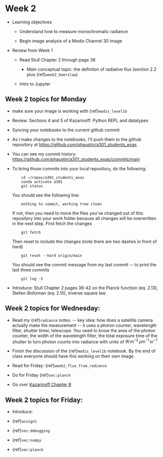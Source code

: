 # Week 2

* Learning objectives

  - Understand how to measure monochromatic radiance 
  
  - Begin image analysis of a Modis Channel 30 image

* Review from Week 1

  * Read Stull Chapter 2 through page 38
  
    - Main conceptual topic:  the definiton of radiative flux (section 2.2 plus {ref}`week2_beerslaw`)

  * Intro to Jupyter

## Week 2 topics for Monday

   * make sure your image is working with {ref}`modis_level1b`

   * Review: Sections 4 and 5 of Kazarinoff:  Python REPL and datatypes

* Syncing your notebooks to the current github commit

- As I make changes to the notebooks, I'll push them to the github repository
  at https://github.com/phaustin/a301_students_eoas

- You can see my commit history: https://github.com/phaustin/a301_students_eoas/commits/main

- To bring those commits into your local repository, do the following:

          cd ~/repos/a301_students_eoas
          conda activate a301
          git status

  You should see the following line:

          nothing to commit, working tree clean

  If not, then you need to move the files you've changed out of this repository into your work folder
  because all changes will be overwritten in the next step.  First fetch the changes

          git fetch

  Then reset to include the changes (note there are two dashes in front of hard)

          git reset --hard origin/main

  You should see the commit message from my last commit -- to print the last three commits

          git log -3

* Introduce: Stull Chapter 2 pages 36-42 on the Planck function (eq. 2.13), 
  Stefen-Boltzman (eq: 2.15), inverse square law 

## Week 2 topics for  Wednesday: 

- Read my {ref}`radiance` notes.  -- key idea: how does a satellite camera
actually make the measurement -- it uses a photon counter,
wavelength filter, shutter timer, telescope.  You need to know 
the area of the photon counter, the width of the  wavelength filter,
the total exposure time of the shutter to
turn photon counts into radiance with units of $W\,m^{-2}\,\mu m^{-1}\,sr^{-1}$

- Finish the discussion of the {ref}`modis_level1b` notebook. By the end of class everyone should have this working on their own image.

- Read for Friday:  {ref}`week2_flux_from_radiance`

- Do for Friday {ref}`sec:planck`

- Go over [Kazarinoff Chapter    8](https://phaustin.github.io/Problem-Solving-with-Python/Functions-and-Modules/Introduction.html)


## Week 2 topics for Friday: 

* Introduce:

* {ref}`assign1`
* {ref}`sec:debugging`  
* {ref}`sec:numpy`  
* {ref}`sec:planck`  
